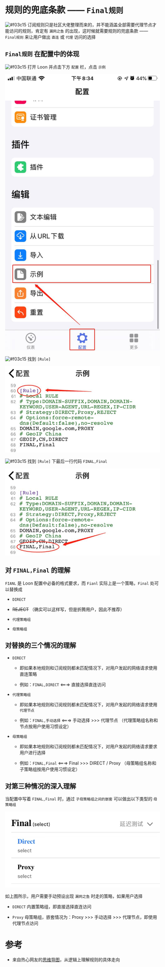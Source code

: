 # 规则的兜底条款 —— `Final规则`

![#f03c15](https://placehold.it/15/f03c15/000000?text=+) 订阅规则只是社区大佬整理而来的，并不能涵盖全部需要代理节点才能访问的规则，肯定有 `漏网之鱼` 的出现，这时候就需要规则的兜底条款 —— `Final规则` 来让用户做出 `直连` 或 `代理` 访问的选择

## `Final规则` 在配置中的体现

![#f03c15](https://placehold.it/15/f03c15/000000?text=+) 打开 Loon 并点击下方 `配置` 栏，点击 `示例`

![image](https://raw.githubusercontent.com/chiupam/tutorial-image/master/Loon/Plus/Example.jpg)

![#f03c15](https://placehold.it/15/f03c15/000000?text=+) 找到 `[Rule]`

![image](https://raw.githubusercontent.com/chiupam/tutorial-image/master/Loon/Plus/Example_1.jpg)

![#f03c15](https://placehold.it/15/f03c15/000000?text=+) 找到 `[Rule]` 下最后一行代码 `FINAL,Final`

![image](https://raw.githubusercontent.com/chiupam/tutorial-image/master/Loon/Plus/Example_2.jpg)

## 对 `FINAL,Final` 的理解

`FIANL` 是 Loon 配置中必备的格式要求，而 `Fianl` 实际上是一个策略，`Final` 处可以替换成

- `DIRECT`

- ~~REJECT~~ （确实可以这样写，但是折腾用户，因此不推荐）

- `代理策略组` 

- `母策略组`

## 对替换的三个情况的理解

- `DIRECT` 

  - 即如果本地规则和订阅规则都未匹配情况下，对用户发起的网络请求使用直连策略
  
  - 例如：`FINAL,DIRECT` <===> 直接选择直连访问
  
- `代理策略组` 

  - 即如果本地规则和订阅规则都未匹配情况下，对用户发起的网络请求使用 `代理节点`
  
  - 例如：`FINAL,手动选择` <===> 手动选择 >>> 代理节点 （代理策略组名称和节点按用户使用习惯设定）
  
- `母策略组`

  - 即如果本地规则和订阅规则都未匹配情况下，对用户发起的网络请求要求用户进行选择
  
  - 例如：`FINAL,Final` <===> Final >>> DIRECT / Proxy （母策略组名称和子策略组按用户使用习惯设定）
  
## 对第三种情况的深入理解

当配置中写着 `FINAL,Final` 时，通过 `子母策略组之间的嵌套` 可以做出以下类型的 `母策略组`

![image](https://raw.githubusercontent.com/chiupam/tutorial-image/master/Loon/Plus/Final.jpg)

如上图所示，用户需要手动预设出现 `漏网之鱼` 时走的策略，如果用户选择

- `DIRECT` 内置策略组，即直接选择直连访问

- `Proxy` 母策略组，嵌套情况为：Proxy >>> 手动选择 >>> 代理节点，即使用代理节点访问

# 参考

- 来自热心网友的[思维导图](https://t.me/Loon0x00/350927)，从逻辑上理解规则的具体走向
